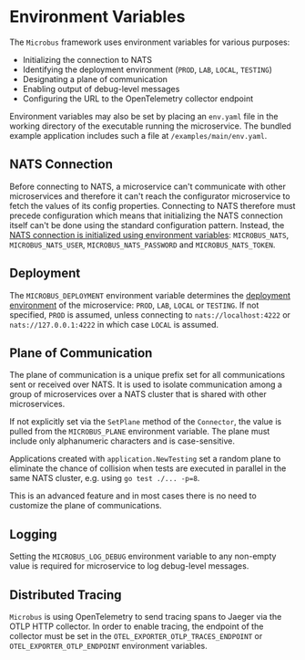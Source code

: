 # Environment Variables

The `Microbus` framework uses environment variables for various purposes:

* Initializing the connection to NATS
* Identifying the deployment environment (`PROD`, `LAB`, `LOCAL`, `TESTING`)
* Designating a plane of communication
* Enabling output of debug-level messages
* Configuring the URL to the OpenTelemetry collector endpoint

Environment variables may also be set by placing an `env.yaml` file in the working directory of the executable running the microservice. The bundled example application includes such a file at `/examples/main/env.yaml`.

## NATS Connection

Before connecting to NATS, a microservice can't communicate with other microservices and therefore it can't reach the configurator microservice to fetch the values of its config properties. Connecting to NATS therefore must precede configuration which means that initializing the NATS connection itself can't be done using the standard configuration pattern. Instead, the [NATS connection is initialized using environment variables](./natsconnection.md): `MICROBUS_NATS`, `MICROBUS_NATS_USER`, `MICROBUS_NATS_PASSWORD` and `MICROBUS_NATS_TOKEN`.

## Deployment

The `MICROBUS_DEPLOYMENT` environment variable determines the [deployment environment](../tech/deployments.md) of the microservice: `PROD`, `LAB`, `LOCAL` or `TESTING`. If not specified, `PROD` is assumed, unless connecting to `nats://localhost:4222` or `nats://127.0.0.1:4222` in which case `LOCAL` is assumed.

## Plane of Communication

The plane of communication is a unique prefix set for all communications sent or received over NATS.
It is used to isolate communication among a group of microservices over a NATS cluster
that is shared with other microservices.

If not explicitly set via the `SetPlane` method of the `Connector`, the value is pulled from the `MICROBUS_PLANE` environment variable. The plane must include only alphanumeric characters and is case-sensitive.

Applications created with `application.NewTesting` set a random plane to eliminate the chance of collision when tests are executed in parallel in the same NATS cluster, e.g. using `go test ./... -p=8`.

This is an advanced feature and in most cases there is no need to customize the plane of communications.

## Logging

Setting the `MICROBUS_LOG_DEBUG` environment variable to any non-empty value is required for microservice to log debug-level messages.
 
## Distributed Tracing

`Microbus` is using OpenTelemetry to send tracing spans to Jaeger via the OTLP HTTP collector. In order to enable tracing, the endpoint of the collector must be set in the `OTEL_EXPORTER_OTLP_TRACES_ENDPOINT` or `OTEL_EXPORTER_OTLP_ENDPOINT` environment variables.
